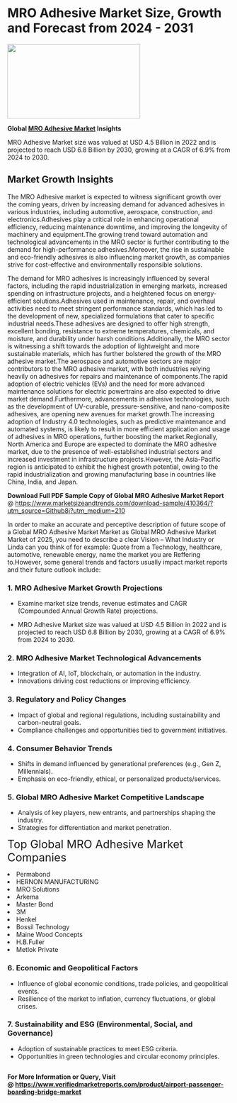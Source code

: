 <H1>MRO Adhesive Market Size, Growth and Forecast from 2024 - 2031</H1><img class="aligncenter size-medium wp-image-584254" src="https://thirdeyenews.in/wp-content/uploads/2024/09/Global-Market-Research-300x168.jpeg" alt="" width="300" height="168" /><p><strong>Global&nbsp;<a href="https://www.marketsizeandtrends.com/download-sample/410364/?utm_source=Github8j?utm_medium=210">MRO Adhesive Market</a> Insights</strong></p><p>MRO Adhesive Market size was valued at USD 4.5 Billion in 2022 and is projected to reach USD 6.8 Billion by 2030, growing at a CAGR of 6.9% from 2024 to 2030.</p><p><h2>Market Growth Insights</h2> <p>The MRO Adhesive market is expected to witness significant growth over the coming years, driven by increasing demand for advanced adhesives in various industries, including automotive, aerospace, construction, and electronics.Adhesives play a critical role in enhancing operational efficiency, reducing maintenance downtime, and improving the longevity of machinery and equipment.The growing trend toward automation and technological advancements in the MRO sector is further contributing to the demand for high-performance adhesives.Moreover, the rise in sustainable and eco-friendly adhesives is also influencing market growth, as companies strive for cost-effective and environmentally responsible solutions.</p> <p>The demand for MRO adhesives is increasingly influenced by several factors, including the rapid industrialization in emerging markets, increased spending on infrastructure projects, and a heightened focus on energy-efficient solutions.Adhesives used in maintenance, repair, and overhaul activities need to meet stringent performance standards, which has led to the development of new, specialized formulations that cater to specific industrial needs.These adhesives are designed to offer high strength, excellent bonding, resistance to extreme temperatures, chemicals, and moisture, and durability under harsh conditions.Additionally, the MRO sector is witnessing a shift towards the adoption of lightweight and more sustainable materials, which has further bolstered the growth of the MRO adhesive market.The aerospace and automotive sectors are major contributors to the MRO adhesive market, with both industries relying heavily on adhesives for repairs and maintenance of components.The rapid adoption of electric vehicles (EVs) and the need for more advanced maintenance solutions for electric powertrains are also expected to drive market demand.Furthermore, advancements in adhesive technologies, such as the development of UV-curable, pressure-sensitive, and nano-composite adhesives, are opening new avenues for market growth.The increasing adoption of Industry 4.0 technologies, such as predictive maintenance and automated systems, is likely to result in more efficient application and usage of adhesives in MRO operations, further boosting the market.Regionally, North America and Europe are expected to dominate the MRO adhesive market, due to the presence of well-established industrial sectors and increased investment in infrastructure projects.However, the Asia-Pacific region is anticipated to exhibit the highest growth potential, owing to the rapid industrialization and growing manufacturing base in countries like China, India, and Japan.<p><span class=""><strong>Download Full PDF Sample Copy of Global MRO Adhesive Market Report</strong> @ <a href="https://www.marketsizeandtrends.com/download-sample/410364/?utm_source=Github8j?utm_medium=210" target="_blank">https://www.marketsizeandtrends.com/download-sample/410364/?utm_source=Github8j?utm_medium=210</a></span></p><p>In order to make an accurate and perceptive description of future scope of a Global&nbsp;MRO Adhesive Market Market as Global&nbsp;MRO Adhesive Market Market of 2025, you need to describe a clear Vision &ndash; What Industry or Linda can you think of for example: Quote from a Technology, healthcare, automotive, renewable energy, name the market you are Reffering to.However, some general trends and factors usually impact market reports and their future outlook include:</p><h3>1.&nbsp;<strong>MRO Adhesive Market Growth Projections</strong></h3><ul><li>Examine market size trends, revenue estimates and CAGR (Compounded Annual Growth Rate) projections.</li><li><p>MRO Adhesive Market size was valued at USD 4.5 Billion in 2022 and is projected to reach USD 6.8 Billion by 2030, growing at a CAGR of 6.9% from 2024 to 2030.</p></li></ul><h3>2.&nbsp;<strong>MRO Adhesive Market Technological Advancements</strong></h3><ul><li>Integration of AI, IoT, blockchain, or automation in the industry.</li><li>Innovations driving cost reductions or improving efficiency.</li></ul><h3>3.&nbsp;<strong>Regulatory and Policy Changes</strong></h3><ul><li>Impact of global and regional regulations, including sustainability and carbon-neutral goals.</li><li>Compliance challenges and opportunities tied to government initiatives.</li></ul><h3>4.&nbsp;<strong>Consumer Behavior Trends</strong></h3><ul><li>Shifts in demand influenced by generational preferences (e.g., Gen Z, Millennials).</li><li>Emphasis on eco-friendly, ethical, or personalized products/services.</li></ul><h3>5.&nbsp;<strong>Global MRO Adhesive Market Competitive Landscape</strong></h3><ul><li>Analysis of key players, new entrants, and partnerships shaping the industry.</li><li>Strategies for differentiation and market penetration.</li></ul><p data-pm-slice="1 1 []"><span style="color: inherit; font-family: inherit; font-size: 25px;">Top Global MRO Adhesive Market Companies</span></p><div class="" data-test-id=""><p><li>Permabond</li><li> HERNON MANUFACTURING</li><li> MRO Solutions</li><li> Arkema</li><li> Master Bond</li><li> 3M</li><li> Henkel</li><li> Bossil Technology</li><li> Maine Wood Concepts</li><li> H.B.Fuller</li><li> Metlok Private</li></p></div><h3>6.&nbsp;<strong>Economic and Geopolitical Factors</strong></h3><ul><li>Influence of global economic conditions, trade policies, and geopolitical events.</li><li>Resilience of the market to inflation, currency fluctuations, or global crises.</li></ul><h3>7.&nbsp;<strong>Sustainability and ESG (Environmental, Social, and Governance)</strong></h3><ul><li>Adoption of sustainable practices to meet ESG criteria.</li><li>Opportunities in green technologies and circular economy principles.</li></ul><h2><strong style="font-size: 14px;">For More Information or Query, Visit @&nbsp;</strong><a style="background-color: #ffffff; font-size: 14px;" href="https://www.marketsizeandtrends.com/report/mro-adhesive-market/" target="_blank">https://www.verifiedmarketreports.com/product/airport-passenger-boarding-bridge-market</a></h2>